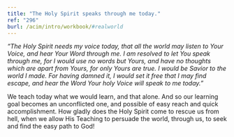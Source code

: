 ```yaml
---
title: "The Holy Spirit speaks through me today."
ref: "296"
burl: /acim/intro/workbook/#realworld
---
```


*“The Holy Spirit needs my voice today, that all the world may listen to
Your Voice, and hear Your Word through me. I am resolved to let You
speak through me, for I would use no words but Yours, and have no
thoughts which are apart from Yours, for only Yours are true. I would be
Savior to the world I made. For having damned it, I would set it free
that I may find escape, and hear the Word Your holy Voice will speak to
me today.”*

We teach today what we would learn, and that alone. And so our learning
goal becomes an unconflicted one, and possible of easy reach and quick
accomplishment. How gladly does the Holy Spirit come to rescue us from
hell, when we allow His Teaching to persuade the world, through us, to
seek and find the easy path to God!

